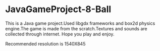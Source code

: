 # JavaGameProject-8-Ball

This is a Java game project.Used libgdx frameworks and box2d physics engine.The game is made from the scratch.Textures and sounds are 
collected through internet. Hope you play and enjoy.

Recommended resolution is 1540X845

